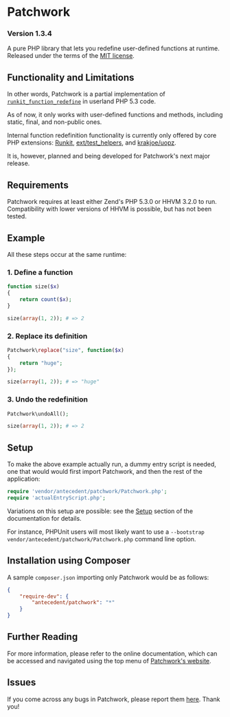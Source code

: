 # Patchwork

### Version 1.3.4

A pure PHP library that lets you redefine user-defined functions at runtime. Released under the terms of the [MIT license](http://www.opensource.org/licenses/mit-license.php).

## Functionality and Limitations

In other words, Patchwork is a partial implementation of [`runkit_function_redefine`](http://php.net/runkit_function_redefine) in userland PHP 5.3 code.

As of now, it only works with user-defined functions and methods, including static, final, and non-public ones.

Internal function redefinition functionality is currently only offered by core PHP extensions: [Runkit](http://php.net/manual/en/book.runkit.php), [ext/test_helpers](https://github.com/sebastianbergmann/php-test-helpers), and
[krakjoe/uopz](https://github.com/krakjoe/uopz).

It is, however, planned and being developed for Patchwork's next major release.

## Requirements

Patchwork requires at least either Zend's PHP 5.3.0 or HHVM 3.2.0 to run. Compatibility with lower versions of HHVM is possible, but has not been tested.

## Example

All these steps occur at the same runtime:

### 1. Define a function

```php
function size($x)
{
    return count($x);
}

size(array(1, 2)); # => 2
```

### 2. Replace its definition

```php
Patchwork\replace("size", function($x)
{
    return "huge";
});

size(array(1, 2)); # => "huge"
```

### 3. Undo the redefinition

```php
Patchwork\undoAll();

size(array(1, 2)); # => 2
```

## Setup

To make the above example actually run, a dummy entry script is needed, one that would would first import Patchwork, and then the rest of the application:

```php
require 'vendor/antecedent/patchwork/Patchwork.php';
require 'actualEntryScript.php';
```

Variations on this setup are possible: see the [Setup](http://antecedent.github.io/patchwork/docs/setup.html) section of the documentation for details.

For instance, PHPUnit users will most likely want to use a `--bootstrap vendor/antecedent/patchwork/Patchwork.php` command line option.

## Installation using Composer

A sample `composer.json` importing only Patchwork would be as follows:

```json
{
    "require-dev": {
        "antecedent/patchwork": "*"
    }
}
```

## Further Reading

For more information, please refer to the online documentation, which can be accessed and navigated using the top menu of [Patchwork's website](http://antecedent.github.io/patchwork/).

## Issues

If you come across any bugs in Patchwork, please report them [here](https://github.com/antecedent/patchwork/issues). Thank you!
